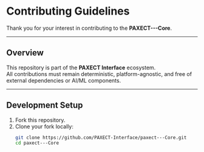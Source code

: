 # Contributing Guidelines

Thank you for your interest in contributing to the **PAXECT---Core**.

---

##  Overview

This repository is part of the **PAXECT Interface** ecosystem.  
All contributions must remain deterministic, platform-agnostic, and free of external dependencies or AI/ML components.

---
##  Development Setup

1. Fork this repository.
2. Clone your fork locally:
   ```bash
   git clone https://github.com/PAXECT-Interface/paxect---Core.git
   cd paxect---Core
